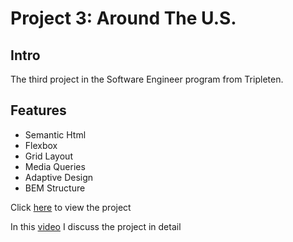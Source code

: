 # Project 3: Around The U.S.

## Intro

The third project in the Software Engineer program from Tripleten.

## Features

- Semantic Html
- Flexbox
- Grid Layout
- Media Queries
- Adaptive Design
- BEM Structure

Click [here](https://jcdiosmio.github.io/se_project_aroundtheus/) to view the project

In this [video](https://drive.google.com/file/d/1Ajcd3B0X-R3TXOR2yu2crz-RuLYQAn62/view?usp=sharing) I discuss the project in detail
